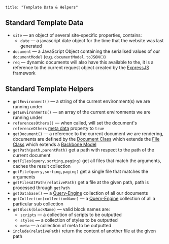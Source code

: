 ```
title: "Template Data & Helpers"
```

## Standard Template Data

- `site` &mdash; an object of several site-specific properties, contains:
    - `date` &mdash; a javascript date object for the time that the website was last generated
- `document` &mdash; a JavaScript Object containing the serialised values of our `documentModel` (e.g. `documentModel.toJSON()`)
- `req` &mdash; dynamic documents will also have this available to the, it is a reference to the current request object created by the [ExpressJS](http://expressjs.com/) framework

## Standard Template Helpers

- `getEnvironment()` &mdash;  a string of the current environment(s) we are running under
- `getEnvironments()` &mdash; an array of the current environments we are running under
- `referencesOthers()` &mdash; when called, will set the document's `referenceOthers` [meta data](/docpad/meta-data) property to `true`
- `getDocument()` &mdash; a reference to the current document we are rendering, documents are defined by the [Document Class](https://github.com/bevry/docpad/blob/master/src/lib/models/document.coffee) which extends the [File Class](https://github.com/bevry/docpad/blob/master/src/lib/models/file.coffee) which extends a [Backbone Model](http://documentcloud.github.com/backbone/#Model)
- `getPath(path,parentPath)` get a path with respect to the path of the current document
- `getFiles(query,sorting,paging)` get all files that match the arguments, caches the result collection
- `getFile(query,sorting,paging)` get a single file that matches the arguments
- `getFilesAtPath(relativePath)` get a file at the given path, path is processed through `getPath`
- `getDatabase()` &mdash; a [Query-Engine](https://github.com/bevry/query-engine) collection of all our documents
- `getCollection(collectionName)` &mdash; a [Query-Engine](https://github.com/bevry/query-engine) collection of all a particular sub collection
- `getBlock(blockName)` &mdash; valid block names are:
    - `scripts` &mdash; a collection of scripts to be outputted
    - `styles` &mdash; a collection of styles to be outputted
    - `meta` &mdash; a collection of meta to be outputted
- `include(relativePath)` return the content of another file at the given path
